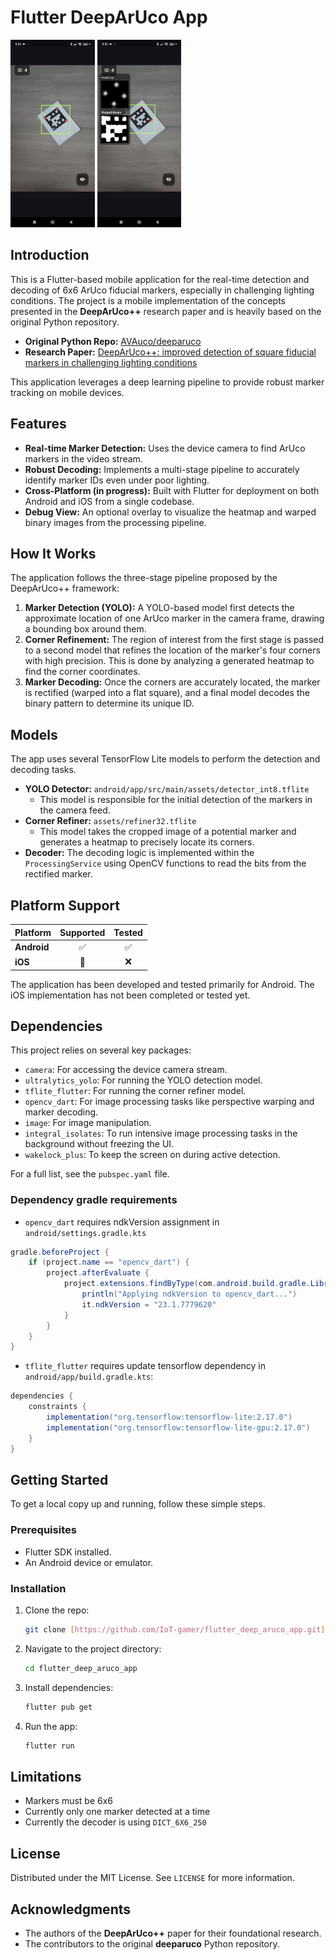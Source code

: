 # Flutter DeepArUco App

<img src="docs/assets/demo.jpg" alt="drawing" height="300"/> 
<img src="docs/assets/demo_debug_view.jpg" alt="drawing" height="300"/>

## Introduction

This is a Flutter-based mobile application for the real-time detection and decoding of 6x6 ArUco fiducial markers, especially in challenging lighting conditions. The project is a mobile implementation of the concepts presented in the **DeepArUco++** research paper and is heavily based on the original Python repository.

- **Original Python Repo:** [AVAuco/deeparuco](https://github.com/AVAuco/deeparuco)
- **Research Paper:** [DeepArUco++: improved detection of square fiducial markers in challenging lighting conditions](https://arxiv.org/abs/2411.05552)

This application leverages a deep learning pipeline to provide robust marker tracking on mobile devices.

## Features

- **Real-time Marker Detection:** Uses the device camera to find ArUco markers in the video stream.
- **Robust Decoding:** Implements a multi-stage pipeline to accurately identify marker IDs even under poor lighting.
- **Cross-Platform (in progress):** Built with Flutter for deployment on both Android and iOS from a single codebase.
- **Debug View:** An optional overlay to visualize the heatmap and warped binary images from the processing pipeline.

## How It Works

The application follows the three-stage pipeline proposed by the DeepArUco++ framework:

1.  **Marker Detection (YOLO):** A YOLO-based model first detects the approximate location of one ArUco marker in the camera frame, drawing a bounding box around them.
2.  **Corner Refinement:** The region of interest from the first stage is passed to a second model that refines the location of the marker's four corners with high precision. This is done by analyzing a generated heatmap to find the corner coordinates.
3.  **Marker Decoding:** Once the corners are accurately located, the marker is rectified (warped into a flat square), and a final model decodes the binary pattern to determine its unique ID.

## Models

The app uses several TensorFlow Lite models to perform the detection and decoding tasks.

-   **YOLO Detector:** `android/app/src/main/assets/detector_int8.tflite`
    -   This model is responsible for the initial detection of the markers in the camera feed.
-   **Corner Refiner:** `assets/refiner32.tflite`
    -   This model takes the cropped image of a potential marker and generates a heatmap to precisely locate its corners.
-   **Decoder:** The decoding logic is implemented within the `ProcessingService` using OpenCV functions to read the bits from the rectified marker.

## Platform Support

| Platform | Supported | Tested |
| :------- | :-------: | :----: |
| **Android**| ✅        | ✅     |
| **iOS** | 🚧        | ❌     |

The application has been developed and tested primarily for Android. The iOS implementation has not been completed or tested yet.

## Dependencies

This project relies on several key packages:

-   `camera`: For accessing the device camera stream.
-   `ultralytics_yolo`: For running the YOLO detection model.
-   `tflite_flutter`: For running the corner refiner model.
-   `opencv_dart`: For image processing tasks like perspective warping and marker decoding.
-   `image`: For image manipulation.
-   `integral_isolates`: To run intensive image processing tasks in the background without freezing the UI.
-   `wakelock_plus`: To keep the screen on during active detection.

For a full list, see the `pubspec.yaml` file.

### Dependency gradle requirements
- `opencv_dart` requires ndkVersion assignment in `android/settings.gradle.kts`
```java
gradle.beforeProject {
    if (project.name == "opencv_dart") {
        project.afterEvaluate {
            project.extensions.findByType(com.android.build.gradle.LibraryExtension::class.java)?.let {
                println("Applying ndkVersion to opencv_dart...")
                it.ndkVersion = "23.1.7779620"
            }
        }
    }
}
```
- `tflite_flutter` requires update tensorflow dependency in `android/app/build.gradle.kts`:
```java
dependencies {
    constraints {
        implementation("org.tensorflow:tensorflow-lite:2.17.0")
        implementation("org.tensorflow:tensorflow-lite-gpu:2.17.0")
    }
}
```

## Getting Started

To get a local copy up and running, follow these simple steps.

### Prerequisites

-   Flutter SDK installed.
-   An Android device or emulator.

### Installation

1.  Clone the repo:
    ```sh
    git clone [https://github.com/IoT-gamer/flutter_deep_aruco_app.git](https://github.com/IoT-gamer/flutter_deep_aruco_app.git)
    ```
2.  Navigate to the project directory:
    ```sh
    cd flutter_deep_aruco_app
    ```
3.  Install dependencies:
    ```sh
    flutter pub get
    ```
4.  Run the app:
    ```sh
    flutter run
    ```
## Limitations
- Markers must be 6x6
- Currently only one marker detected at a time
- Currently the decoder is using `DICT_6X6_250`

## License

Distributed under the MIT License. See `LICENSE` for more information.

## Acknowledgments

-   The authors of the **DeepArUco++** paper for their foundational research.
-   The contributors to the original **deeparuco** Python repository.